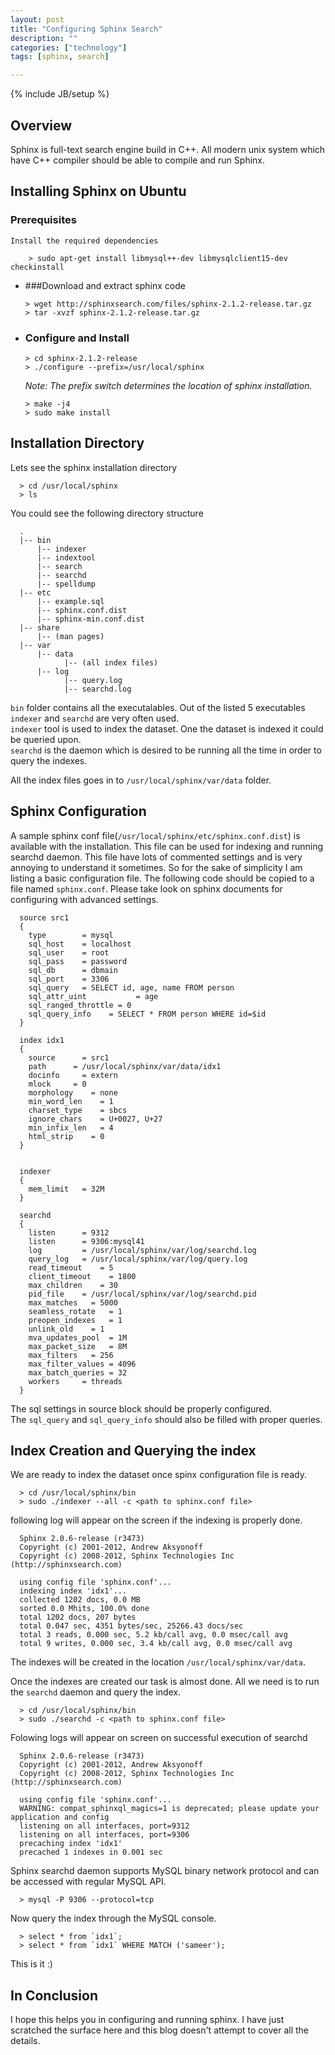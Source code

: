 ```yaml
---
layout: post
title: "Configuring Sphinx Search"
description: ""
categories: ["technology"]
tags: [sphinx, search]

---
```


{% include JB/setup %}

## Overview
  Sphinx is full-text search engine build in C++. All modern unix system which have C++ compiler should be able to compile and run Sphinx.

## Installing Sphinx on Ubuntu

  ### Prerequisites
  
    Install the required dependencies

        > sudo apt-get install libmysql++-dev libmysqlclient15-dev checkinstall

  * ###Download and extract sphinx code

        > wget http://sphinxsearch.com/files/sphinx-2.1.2-release.tar.gz    
        > tar -xvzf sphinx-2.1.2-release.tar.gz

  - ### Configure and Install

        > cd sphinx-2.1.2-release
        > ./configure --prefix=/usr/local/sphinx


    _Note: The prefix switch determines the location of sphinx installation._  


        > make -j4
        > sudo make install

## Installation Directory
  Lets see the sphinx installation directory

      > cd /usr/local/sphinx
      > ls

  You could see the following directory structure

      .
      |-- bin
          |-- indexer
          |-- indextool
          |-- search
          |-- searchd 
          |-- spelldump
      |-- etc
          |-- example.sql
          |-- sphinx.conf.dist
          |-- sphinx-min.conf.dist
      |-- share
          |-- (man pages)
      |-- var
          |-- data
                |-- (all index files)
          |-- log
                |-- query.log
                |-- searchd.log

  `bin` folder contains all the executalables. Out of the listed 5 executables `indexer` and `searchd` are very often used.  
  `indexer` tool is used to index the dataset. One the dataset is indexed it could be queried upon.  
  `searchd` is the daemon which is desired to be running all the time in order to query the indexes.  

  All the index files goes in to `/usr/local/sphinx/var/data` folder.

## Sphinx Configuration 
  A sample sphinx conf file(`/usr/local/sphinx/etc/sphinx.conf.dist`) is available with the installation. This file can be used for indexing and running searchd daemon. This file have lots of commented settings and is very annoying to understand it sometimes. So for the sake of simplicity I am listing a basic configuration file. The following code should be copied to a file named `sphinx.conf`. Please take look on sphinx documents for configuring with advanced settings.

      source src1
      {
        type        = mysql
        sql_host    = localhost
        sql_user    = root
        sql_pass    = password
        sql_db      = dbmain
        sql_port    = 3306  
        sql_query   = SELECT id, age, name FROM person
        sql_attr_uint           = age
        sql_ranged_throttle = 0
        sql_query_info    = SELECT * FROM person WHERE id=$id
      }

      index idx1
      {
        source      = src1
        path      = /usr/local/sphinx/var/data/idx1
        docinfo     = extern
        mlock     = 0
        morphology    = none
        min_word_len    = 1
        charset_type    = sbcs
        ignore_chars    = U+0027, U+27
        min_infix_len   = 4
        html_strip    = 0
      }


      indexer
      {
        mem_limit   = 32M
      }

      searchd
      {
        listen      = 9312
        listen      = 9306:mysql41
        log         = /usr/local/sphinx/var/log/searchd.log
        query_log   = /usr/local/sphinx/var/log/query.log
        read_timeout    = 5
        client_timeout    = 1800
        max_children    = 30
        pid_file    = /usr/local/sphinx/var/log/searchd.pid
        max_matches   = 5000
        seamless_rotate   = 1
        preopen_indexes   = 1
        unlink_old    = 1
        mva_updates_pool  = 1M
        max_packet_size   = 8M
        max_filters   = 256
        max_filter_values = 4096
        max_batch_queries = 32
        workers     = threads 
      }

  The sql settings in source block should be properly configured.   
  The `sql_query` and `sql_query_info` should also be filled with proper queries. 

## Index Creation and Querying the index
  We are ready to index the dataset once spinx configuration file is ready.  

      > cd /usr/local/sphinx/bin
      > sudo ./indexer --all -c <path to sphinx.conf file>

  following log will appear on the screen if the indexing is properly done.

      Sphinx 2.0.6-release (r3473)
      Copyright (c) 2001-2012, Andrew Aksyonoff
      Copyright (c) 2008-2012, Sphinx Technologies Inc (http://sphinxsearch.com)

      using config file 'sphinx.conf'...
      indexing index 'idx1'...
      collected 1202 docs, 0.0 MB
      sorted 0.0 Mhits, 100.0% done
      total 1202 docs, 207 bytes
      total 0.047 sec, 4351 bytes/sec, 25266.43 docs/sec
      total 3 reads, 0.000 sec, 5.2 kb/call avg, 0.0 msec/call avg
      total 9 writes, 0.000 sec, 3.4 kb/call avg, 0.0 msec/call avg

  The indexes will be created in the location `/usr/local/sphinx/var/data`.


  Once the indexes are created our task is almost done. All we need is to run the `searchd` daemon and query the index.

      > cd /usr/local/sphinx/bin
      > sudo ./searchd -c <path to sphinx.conf file>
  Folowing logs will appear on screen on successful execution of searchd

      Sphinx 2.0.6-release (r3473)
      Copyright (c) 2001-2012, Andrew Aksyonoff
      Copyright (c) 2008-2012, Sphinx Technologies Inc (http://sphinxsearch.com)

      using config file 'sphinx.conf'...
      WARNING: compat_sphinxql_magics=1 is deprecated; please update your application and config
      listening on all interfaces, port=9312
      listening on all interfaces, port=9306
      precaching index 'idx1'
      precached 1 indexes in 0.001 sec 


  Sphinx searchd daemon supports MySQL binary network protocol and can be accessed with regular MySQL API.

      > mysql -P 9306 --protocol=tcp
      
  Now query the index through the MySQL console.

      > select * from `idx1`;
      > select * from `idx1` WHERE MATCH ('sameer');


  This is it :) 

## In Conclusion 
  I hope this helps you in configuring and running sphinx. I have just scratched the surface here and this blog doesn't attempt to cover all the details.





